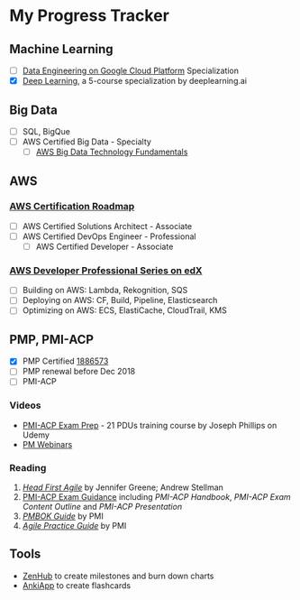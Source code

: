 # My Progress Tracker

## Machine Learning

 - [ ] [Data Engineering on Google Cloud Platform](https://www.coursera.org/specializations/gcp-data-machine-learning)  Specialization
 - [x] [Deep Learning](https://www.coursera.org/account/accomplishments/specialization/Z23QYSJ94QTU), a 5-course specialization by deeplearning.ai

## Big Data

- [ ] SQL, BigQue
- [ ] AWS Certified Big Data - Specialty
	- [ ] [AWS Big Data Technology Fundamentals](https://www.aws.training/transcript/curriculumplayer?transcriptId=tFJXk7lv8k6Bh3oyLkiuTA2)

## AWS

### [AWS Certification Roadmap](https://aws.amazon.com/certification/#roadmap)
- [ ] AWS Certified Solutions Architect - Associate
- [ ] AWS Certified DevOps Engineer - Professional
	- [ ] AWS Certified Developer - Associate

### [AWS Developer Professional Series on edX](https://www.edx.org/aws-developer-professional-series)

 - [ ] Building on AWS: Lambda, Rekognition, SQS
 - [ ] Deploying on AWS: CF, Build, Pipeline, Elasticsearch
 - [ ] Optimizing on AWS: ECS, ElastiCache, CloudTrail, KMS

## PMP, PMI-ACP

 - [x] PMP Certified [1886573](https://webreports.pmi.org/certification/certificate/3302554/1963154)
 - [ ] PMP renewal before Dec 2018
 - [ ] PMI-ACP

### Videos

-   [PMI-ACP Exam Prep](https://www.udemy.com/pmiacp_21pdus/learn/v4/t/practice/1023892/introduction) - 21 PDUs training course by Joseph Phillips on Udemy
- [PM Webinars](https://www.projectmanagement.com/Webinars/webinarMainOnDemand.cfm)

### Reading

1.  [*Head First Agile*](https://www.safaribooksonline.com/library/view/head-first-agile/9781491944684/) by Jennifer Greene; Andrew Stellman
2.  [PMI-ACP Exam Guidance](https://www.pmi.org/certifications/types/agile-acp/exam-prep) including *PMI-ACP Handbook*, *PMI-ACP Exam Content Outline* and *PMI-ACP Presentation*
3.  [*PMBOK Guide*](https://www.safaribooksonline.com/library/view/a-guide-to/9781628253900/part01.xhtml) by PMI
4.  [*Agile Practice Guide*](https://www.safaribooksonline.com/library/view/agile-practice-guide/9781628253993/) by PMI
    
## Tools

- [ZenHub](https://app.zenhub.com/workspace/o/vochicong/progress/reports?report=burndown) to create milestones and burn down charts
- [AnkiApp](https://www.ankiapp.com/) to create flashcards 



<!--stackedit_data:
eyJoaXN0b3J5IjpbMTg5ODg1Njc5MSwxNzA5MjEyODY1LDQzNz
g3Njc2OCwxMzAyNDMwNTQyLDE4MjMxNjAwNDEsODg5NDE0NDYs
LTEzNTA1NTA3MzIsODUzMDA0NTIxLDE3NDg1MzIzMzAsLTMyMD
Q1OTYyLC0xNzcwNDA4NTA5LDM2MTU4MzkzNSwxNjgxNDE1MjM0
LDE2NDgwOTc3NjUsMTk4NjgzMjU4OSwtMTMxOTgyNTY4OSwxMD
g2MzQ5NjYxLDkwNDIxOTU4Nl19
-->